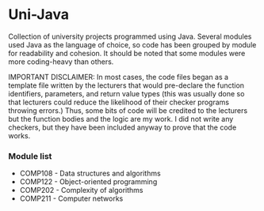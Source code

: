 # Uni-Java
Collection of university projects programmed using Java. Several modules used Java as the language of choice, so code has been grouped by module for readability and cohesion. It should be noted that some modules were more coding-heavy than others.

IMPORTANT DISCLAIMER: In most cases, the code files began as a template file written by the lecturers that would pre-declare the function identifiers, parameters, and return value types (this was usually done so that lecturers could reduce the likelihood of their checker programs throwing errors.) Thus, some bits of code will be credited to the lecturers but the function bodies and the logic are my work. I did not write any checkers, but they have been included anyway to prove that the code works.

### Module list
- COMP108 - Data structures and algorithms
- COMP122 - Object-oriented programming
- COMP202 - Complexity of algorithms
- COMP211 - Computer networks
